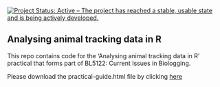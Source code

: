 <!-- README.md is generated from README.Rmd. Please edit that file -->

[![Project Status: Active – The project has reached a stable, usable
state and is being actively
developed.](https://www.repostatus.org/badges/latest/active.svg)](https://www.repostatus.org/#active)

## Analysing animal tracking data in R

This repo contains code for the ‘Analysing animal tracking data in R’
practical that forms part of BL5122: Current Issues in Biologging.

Please download the practical-guide.html file by clicking
[here](https://raw.githubusercontent.com/jamesgrecian/BL5122-dev/master/practical-guide.html)
